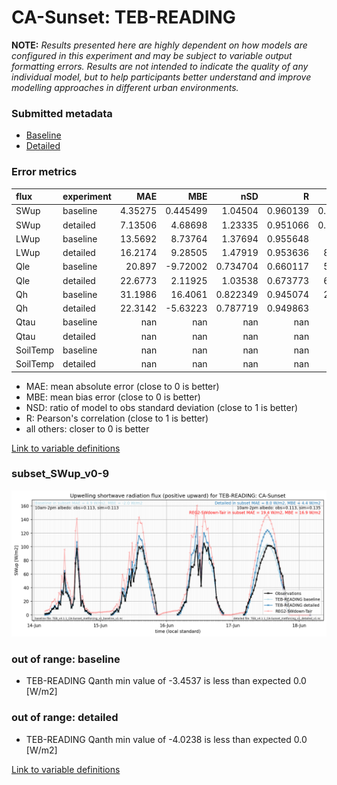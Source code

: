 # CA-Sunset: TEB-READING

**NOTE:** *Results presented here are highly dependent on how models are configured in this experiment and may be subject to variable output formatting errors. Results are not intended to indicate the quality of any individual model, but to help participants better understand and improve modelling approaches in different urban environments.*

### Submitted metadata

- [Baseline](TEB-READING_CA-Sunset_baseline_attrs.md)
- [Detailed](TEB-READING_CA-Sunset_detailed_attrs.md)

### Error metrics

| flux     | experiment   |       MAE |        MBE |        nSD |          R |        5th |      95th |      RMSE |      cRMSE |       AMBE |       1-nSD |         1-R |   nSkewness |   nKurtosis |     Overlap |
|:---------|:-------------|----------:|-----------:|-----------:|-----------:|-----------:|----------:|----------:|-----------:|-----------:|------------:|------------:|------------:|------------:|------------:|
| SWup     | baseline     |   4.35275 |   0.445499 |   1.04504  |   0.960139 |   0.623558 |   1.14462 |   8.21556 |   0.292135 |   0.445499 |   0.0450463 |   0.0398614 |   0.043101  |   1.91556   |   0.0660605 |
| SWup     | detailed     |   7.13506 |   4.68698  |   1.23335  |   0.951066 |   0.578684 |  17.36    |  12.6526  |   0.418518 |   4.68698  |   0.233351  |   0.0489345 |   0.184445  |   4.61812   |   0.0965348 |
| LWup     | baseline     |  13.5692  |   8.73764  |   1.37694  |   0.955648 |   4.5463   |  49.1884  |  23.2366  |   0.514028 |   8.73764  |   0.376942  |   0.0443518 |   0.372105  |   0.758286  |   0.0925616 |
| LWup     | detailed     |  16.2174  |   9.28505  |   1.47919  |   0.953636 |   8.40246  |  60.475   |  27.014   |   0.60563  |   9.28505  |   0.479193  |   0.0463637 |   0.425123  |   0.938266  |   0.114833  |
| Qle      | baseline     |  20.897   |  -9.72002  |   0.734704 |   0.660117 |   5.90996  |  24.9997  |  35.7501  |   0.754857 |   9.72002  |   0.265298  |   0.339883  |   0.134318  |   0.0328189 |   0.23275   |
| Qle      | detailed     |  22.6773  |   2.11925  |   1.03538  |   0.673773 |   6.61173  |  11.9798  |  37.554   |   0.822675 |   2.11925  |   0.0353821 |   0.326227  |   0.163799  |   0.594319  |   0.297545  |
| Qh       | baseline     |  31.1986  |  16.4061   |   0.822349 |   0.945074 |  29.4033   |  19.2398  |  39.6698  |   0.349137 |  16.4061   |   0.177654  |   0.0549263 |   0.0216541 |   0.116508  |   0.450463  |
| Qh       | detailed     |  22.3142  |  -5.63223  |   0.787719 |   0.949863 |  16.829    |  47.7653  |  36.8689  |   0.35221  |   5.63223  |   0.212284  |   0.0501374 |   0.0190485 |   0.184514  |   0.203605  |
| Qtau     | baseline     | nan       | nan        | nan        | nan        | nan        | nan       | nan       | nan        | nan        | nan         | nan         | nan         | nan         | nan         |
| Qtau     | detailed     | nan       | nan        | nan        | nan        | nan        | nan       | nan       | nan        | nan        | nan         | nan         | nan         | nan         | nan         |
| SoilTemp | baseline     | nan       | nan        | nan        | nan        | nan        | nan       | nan       | nan        | nan        | nan         | nan         | nan         | nan         | nan         |
| SoilTemp | detailed     | nan       | nan        | nan        | nan        | nan        | nan       | nan       | nan        | nan        | nan         | nan         | nan         | nan         | nan         |

 - MAE: mean absolute error (close to 0 is better)
 - MBE: mean bias error (close to 0 is better)
 - NSD: ratio of model to obs standard deviation (close to 1 is better)
 - R: Pearson's correlation (close to 1 is better)
 - all others: closer to 0 is better

[Link to variable definitions](../modelattrs/variable_definitions.md)

### <a name="subset_swup_v0-9"></a>subset_SWup_v0-9
[![TEB-READING_CA-Sunset_subset_SWup_v0-9.png](TEB-READING_CA-Sunset_subset_SWup_v0-9.png)](TEB-READING_CA-Sunset_subset_SWup_v0-9.png)

### out of range: baseline

 - TEB-READING Qanth min value of -3.4537 is less than expected 0.0 [W/m2]

### out of range: detailed

 - TEB-READING Qanth min value of -4.0238 is less than expected 0.0 [W/m2]


[Link to variable definitions](../modelattrs/variable_definitions.md)

